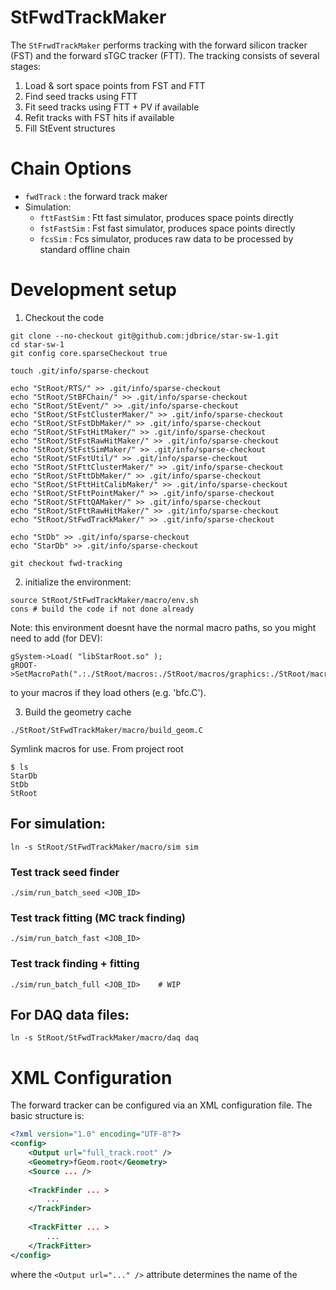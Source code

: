 # StFwdTrackMaker
The `StFrwdTrackMaker` performs tracking with the forward silicon tracker (FST) and the forward sTGC tracker (FTT). The tracking consists of several stages:
1. Load & sort space points from FST and FTT
2. Find seed tracks using FTT
3. Fit seed tracks using FTT + PV if available
4. Refit tracks with FST hits if  available
5. Fill StEvent structures

# Chain Options
- `fwdTrack` : the forward track maker
- Simulation:
    - `fttFastSim` : Ftt fast simulator, produces space points directly
    - `fstFastSim` : Fst fast simulator, produces space points directly
    - `fcsSim` : Fcs simulator, produces raw data to be processed by standard offline chain

# Development setup
1. Checkout the code 
```
git clone --no-checkout git@github.com:jdbrice/star-sw-1.git
cd star-sw-1
git config core.sparseCheckout true

touch .git/info/sparse-checkout

echo "StRoot/RTS/" >> .git/info/sparse-checkout
echo "StRoot/StBFChain/" >> .git/info/sparse-checkout
echo "StRoot/StEvent/" >> .git/info/sparse-checkout
echo "StRoot/StFstClusterMaker/" >> .git/info/sparse-checkout
echo "StRoot/StFstDbMaker/" >> .git/info/sparse-checkout
echo "StRoot/StFstHitMaker/" >> .git/info/sparse-checkout
echo "StRoot/StFstRawHitMaker/" >> .git/info/sparse-checkout
echo "StRoot/StFstSimMaker/" >> .git/info/sparse-checkout
echo "StRoot/StFstUtil/" >> .git/info/sparse-checkout
echo "StRoot/StFttClusterMaker/" >> .git/info/sparse-checkout
echo "StRoot/StFttDbMaker/" >> .git/info/sparse-checkout
echo "StRoot/StFttHitCalibMaker/" >> .git/info/sparse-checkout
echo "StRoot/StFttPointMaker/" >> .git/info/sparse-checkout
echo "StRoot/StFttQAMaker/" >> .git/info/sparse-checkout
echo "StRoot/StFttRawHitMaker/" >> .git/info/sparse-checkout
echo "StRoot/StFwdTrackMaker/" >> .git/info/sparse-checkout

echo "StDb" >> .git/info/sparse-checkout
echo "StarDb" >> .git/info/sparse-checkout

git checkout fwd-tracking

```
2. initialize the environment:
```
source StRoot/StFwdTrackMaker/macro/env.sh
cons # build the code if not done already
```
Note: this environment doesnt have the normal macro paths, so you might need to add (for DEV):
```
gSystem->Load( "libStarRoot.so" );
gROOT->SetMacroPath(".:./StRoot/macros:./StRoot/macros/graphics:./StRoot/macros/analysis:./StRoot/macros/test:./StRoot/macros/examples:./StRoot/macros/html:./StRoot/macros/qa:./StRoot/macros/calib:./StRoot/macros/mudst:/afs/rhic.bnl.gov/star/packages/DEV/StRoot/macros:/afs/rhic.bnl.gov/star/packages/DEV/StRoot/macros/graphics:/afs/rhic.bnl.gov/star/packages/DEV/StRoot/macros/analysis:/afs/rhic.bnl.gov/star/packages/DEV/StRoot/macros/test:/afs/rhic.bnl.gov/star/packages/DEV/StRoot/macros/examples:/afs/rhic.bnl.gov/star/packages/DEV/StRoot/macros/html:/afs/rhic.bnl.gov/star/packages/DEV/StRoot/macros/qa:/afs/rhic.bnl.gov/star/packages/DEV/StRoot/macros/calib:/afs/rhic.bnl.gov/star/packages/DEV/StRoot/macros/mudst:/afs/rhic.bnl.gov/star/ROOT/36/5.34.38/.sl73_x8664_gcc485/rootdeb/macros:/afs/rhic.bnl.gov/star/ROOT/36/5.34.38/.sl73_x8664_gcc485/rootdeb/tutorials");
```
to your macros if they load others (e.g. 'bfc.C').

3. Build the geometry cache
```
./StRoot/StFwdTrackMaker/macro/build_geom.C
```

Symlink macros for use. From project root
```
$ ls 
StarDb
StDb
StRoot
```

## For simulation:
```
ln -s StRoot/StFwdTrackMaker/macro/sim sim
```

### Test track seed finder
```
./sim/run_batch_seed <JOB_ID>
``` 

### Test track fitting (MC track finding)
```
./sim/run_batch_fast <JOB_ID>
``` 

### Test track finding + fitting 
```
./sim/run_batch_full <JOB_ID>    # WIP
``` 


## For DAQ data files:
```
ln -s StRoot/StFwdTrackMaker/macro/daq daq
```



# XML Configuration
The forward tracker can be configured via an XML configuration file.
The basic structure is:
```xml
<?xml version="1.0" encoding="UTF-8"?>
<config>
    <Output url="full_track.root" />
    <Geometry>fGeom.root</Geometry>
    <Source ... />
    
    <TrackFinder ... >
        ...
    </TrackFinder>
    
    <TrackFitter ... >
        ...
    </TrackFitter>
</config>
```

where the `<Output url="..." />` attribute determines the name of the 
